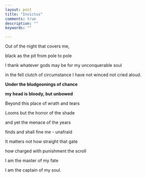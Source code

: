 ```yaml
---
layout: post
title: "Invictus"
comments: true
description: ""
keywords: ""

---
```



Out of the night that covers me,

black as the pit from pole to pole

I thank whatever gods may be for my unconquerable soul



in the fell clutch of circumstance I have not winced not cried aloud. 

**Under the bludgeonings of chance**

**my head is bloody, but unbowed**



Beyond this place of wrath and tears

Looms but the horror of the shade

and yet the menace of the years

finds and shall fine me - unafraid



It matters not how straight that gate

how charged with punishment the scroll

I am the master of my fate

I am the captain of my soul. 
